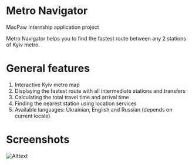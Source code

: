# Metro Navigator

MacPaw internship application project

Metro Navigator helps you to find the fastest route between any 2 stations of Kyiv metro.

# General features
1) Interactive Kyiv metro map
2) Displaying the fastest route with all intermediate stations and transfers
3) Calculating the total travel time and arrival time
4) Finding the nearest station using location services
5) Available languages: Ukrainian, English and Russian (depends on current locale)

# Screenshots

![Alttext](https://lh6.googleusercontent.com/8LSk68YJ_cUq4LmZ2qY7mPkMCiNaBCixwooBwgXkKbjqiuyPDWKpFSv1Lav9c9Rw4EfZy85Rb5E1HM=w1712-h874-rw)
